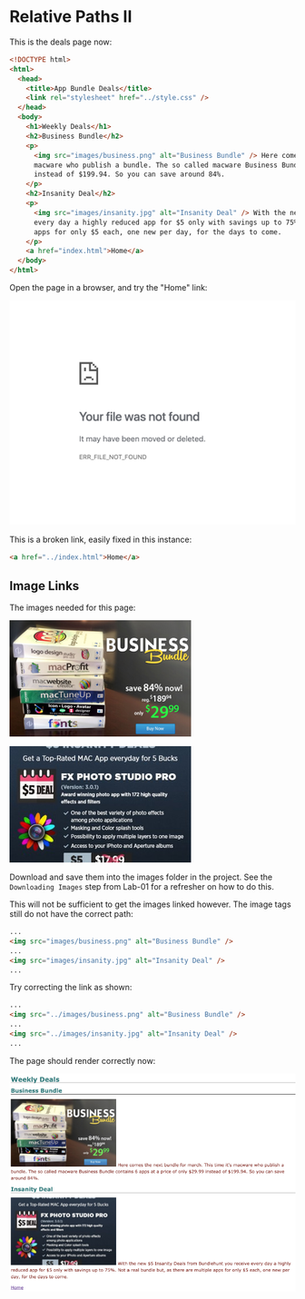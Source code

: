 # Relative Paths II

This is the deals page now:

```html
<!DOCTYPE html>
<html>
  <head>
    <title>App Bundle Deals</title>
    <link rel="stylesheet" href="../style.css" />
  </head>
  <body>
    <h1>Weekly Deals</h1>
    <h2>Business Bundle</h2>
    <p>
      <img src="images/business.png" alt="Business Bundle" /> Here comes the next bundle for march. This time it's
      macware who publish a bundle. The so called macware Business Bundle contains 6 apps at a price of only $29.99
      instead of $199.94. So you can save around 84%.
    </p>
    <h2>Insanity Deal</h2>
    <p>
      <img src="images/insanity.jpg" alt="Insanity Deal" /> With the new $5 Insanity Deals from Bundlehunt you receive
      every day a highly reduced app for $5 only with savings up to 75%. Not a real bundle but, as there are multiple
      apps for only $5 each, one new per day, for the days to come.
    </p>
    <a href="index.html">Home</a>
  </body>
</html>
```

Open the page in a browser, and try the "Home" link:

![](img/24x.png)

This is a broken link, easily fixed in this instance:

```html
<a href="../index.html">Home</a>
```

## Image Links

The images needed for this page:

![](img/business.png)

![](img/insanity.jpg)

Download and save them into the images folder in the project. See the `Downloading Images` step from Lab-01 for a refresher on how to do this.

This will not be sufficient to get the images linked however. The image tags still do not have the correct path:

```html
...
<img src="images/business.png" alt="Business Bundle" />
...
<img src="images/insanity.jpg" alt="Insanity Deal" />
...
```

Try correcting the link as shown:

```html
...
<img src="../images/business.png" alt="Business Bundle" />
...
<img src="../images/insanity.jpg" alt="Insanity Deal" />
...
```

The page should render correctly now:

![](img/25x.png)
